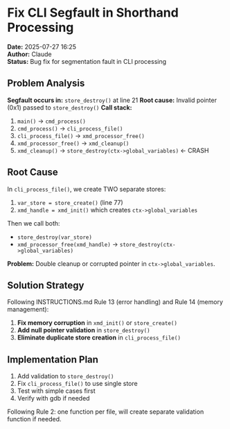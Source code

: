# Fix CLI Segfault in Shorthand Processing

**Date:** 2025-07-27 16:25  
**Author:** Claude  
**Status:** Bug fix for segmentation fault in CLI processing

## Problem Analysis

**Segfault occurs in:** `store_destroy()` at line 21
**Root cause:** Invalid pointer (0x1) passed to `store_destroy()`
**Call stack:**
1. `main()` → `cmd_process()` 
2. `cmd_process()` → `cli_process_file()`
3. `cli_process_file()` → `xmd_processor_free()`
4. `xmd_processor_free()` → `xmd_cleanup()`
5. `xmd_cleanup()` → `store_destroy(ctx->global_variables)` ← CRASH

## Root Cause

In `cli_process_file()`, we create TWO separate stores:
1. `var_store = store_create()` (line 77)
2. `xmd_handle = xmd_init()` which creates `ctx->global_variables`

Then we call both:
- `store_destroy(var_store)` 
- `xmd_processor_free(xmd_handle)` → `store_destroy(ctx->global_variables)`

**Problem:** Double cleanup or corrupted pointer in `ctx->global_variables`.

## Solution Strategy

Following INSTRUCTIONS.md Rule 13 (error handling) and Rule 14 (memory management):

1. **Fix memory corruption** in `xmd_init()` or `store_create()`
2. **Add null pointer validation** in `store_destroy()`
3. **Eliminate duplicate store creation** in `cli_process_file()`

## Implementation Plan

1. Add validation to `store_destroy()` 
2. Fix `cli_process_file()` to use single store
3. Test with simple cases first
4. Verify with gdb if needed

Following Rule 2: one function per file, will create separate validation function if needed.